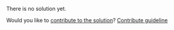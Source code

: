 
There is no solution yet.

Would you like to [contribute to the solution](https://github.com/BFEdev/BFE.dev-solutions/blob/main/css/list-numbering_en.md)? [Contribute guideline](https://github.com/BFEdev/BFE.dev-solutions#how-to-contribute)
